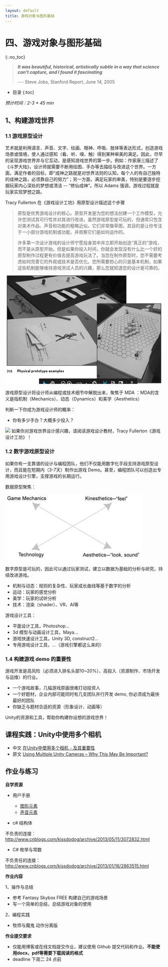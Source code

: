 ```yaml
---
layout: default
title: 游戏对象与图形基础
---
```


# 四、游戏对象与图形基础
{:.no_toc}

>   
> **_It was beautiful, historical, artistically subtle in a way that science can't capture, and I found it fascinating_**  
>   
> --- Steve Jobs, Stanford Report, June 14, 2005
>  

* 目录
{:toc}

_预计时间：2-3 * 45 min_

## 1、构建游戏世界

### 1.1 游戏原型设计

艺术就是利用语言、声音、文字、绘画、眼神、呼吸、肢体等表达形式，创造游戏场景或情境，使人通过感知（看、听、嗅、触）得到某种审美的满足。因此，尽早的呈现游戏世界并与它互动，是感知游戏世界的第一步。例如：作家唐三描述了《斗罗大陆》，设计师就需要不断用绘图、手办等去描绘与改进这个世界。一方面，满足作者的目标，即“成神之路就是对世界法则的认知，每个人的有自己独特的成神之路，必须靠自己的努力”；另一方面，满足玩家的审美，特别是要逐步挖掘玩家内心深处的梦想或清洁 -- “修仙成神”。所以 Adams 强调，游戏过程就是玩家实现梦想之路。

Tracy Fullerton 在《游戏设计工坊》用原型设计描述这个步骤

> 原型是优秀游戏设计的核心。原型开发是为您的想法创建一个工作模型，允许您测试其可行性并对其进行改进。虽然游戏原型是可玩的，但通常只包含对美术作品、声音和功能的粗略近似。它们非常像草图，其目的是让你专注于一小部分游戏机制或功能，并观察它们是如何运作的。
>
> 许多第一次设计游戏的设计师宁愿投身其中并立即开始创造“真正的”游戏，而不是从原型开始。但是如果你投入时间，你就会发现没有什么比一个好的原型制作过程更有价值去提高游戏玩法了。当您在制作原型时，您不需要考虑如何完善它的外观或技术是否优化。您所需要担心的只是基本机制，如果这些机制能够维持游戏测试人员的兴趣，那么您就知道您的设计是可靠的。

![](images/ch04/ch04-physical-prototype.png)

游戏原型设计将设计师从编程或技术细节中解脱出来，聚焦于 MDA ：MDA的含义是指机制（Mechanics）、动态（Dynamics）和美学（Aesthetics）

判断一下你成为游戏设计师的概率：

* 你有多少手办？大概多少投入？

![](images/drf/info.png) 如果你对游戏世界设计感兴趣，请阅读游戏设计教材，Tracy Fullerton《游戏设计工坊》！

### 1.2 数字游戏原型设计

如果你有一支靠谱的设计与编程团队，他们不仅能用数字化手段支持游戏原型设计，而且能在短期内（3-7天）制作出游戏 Demo。甚至，编程团队可以创造出专用游戏设计引擎，支撑游戏的长期运行。

数据原型聚焦：

![](images/ch04/ch04-prototype-focus.png)

数字原型是可玩的，因此可以通过玩家测试，建立以数据为基础的分析与研究，持续改进游戏。

* 机制与动态：规则的复杂性、玩家成长曲线等基于数字的分析
* 运动：玩家的感觉分析
* 美学：玩家的试听分析
* 技术：渲染（shader）、VR、AI等

游戏设计工具：

* 平面设计工具，Photoshop...
* 3d 模型与动画设计工具，Maya...
* 游戏快速设计工具，Unity 3D, construct2...
* 专用游戏设计工具，...（游戏引擎都这么来的）

### 1.4 构建游戏 demo 的重要性

游戏开发是高风险（必须进入排名头部10~20%）、高投入（资源制作、市场开发与运维）的行业。

* 一个游戏故事，几幅游戏原画很难打动投资人
* 一个好题材，企业内部可能同时有几支团队并行开发 demo, 你必须成为最快最好的团队
* 你缺乏与题材合适的资源（形象设计、动画等）

Unity的资源和工具，帮助你构建你设想的游戏世界！







## 课程实践：Unity中使用多个相机

* 中文 [在Unity中使用多个相机 - 及其重要性](http://www.manew.com/thread-47076-1-1.html)
* 原文 [Using Multiple Unity Cameras – Why This May Be Important?](http://blog.theknightsofunity.com/using-multiple-unity-cameras-why-this-may-be-important/)

## 作业与练习

**自学资源**

* 用户手册 
    - [图形元素](https://docs.unity3d.com/Manual/GraphicsOverview.html)
    - [声音元素](https://docs.unity3d.com/Manual/AudioOverview.html)

* c# 结构体

不负责的连接： http://www.cnblogs.com/kissdodog/archive/2013/05/11/3072832.html

* C# 枚举与常数

不负责任的连接： http://www.cnblogs.com/kissdodog/archive/2013/01/16/2863515.html

**作业内容**

1、操作与总结

* 参考  Fantasy Skybox FREE 构建自己的游戏场景
* 写一个简单的总结，总结游戏对象的使用

2、编程实践

* 牧师与魔鬼 动作分离版

**作业提交要求**

* 仅能用博客或在线文档提交作业，建议使用 Github 提交代码和作业。**不能使用docx、pdf等需要下载阅读的格式**
* deadline 下周二 24 点前



